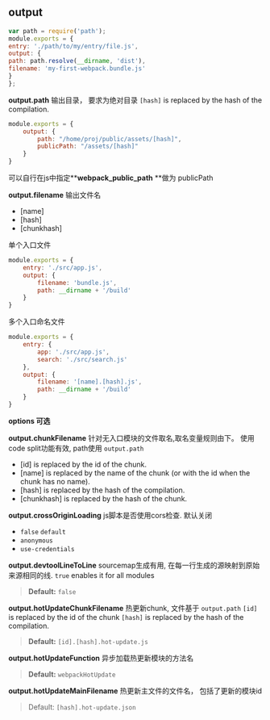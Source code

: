 ## output

```javascript
var path = require('path');
module.exports = {
entry: './path/to/my/entry/file.js',
output: {
path: path.resolve(__dirname, 'dist'),
filename: 'my-first-webpack.bundle.js'
}
};
```

**output.path**
输出目录， 要求为绝对目录
`[hash]` is replaced by the hash of the compilation.

```javascript
module.exports = {
    output: {
        path: "/home/proj/public/assets/[hash]",
        publicPath: "/assets/[hash]"
    }
}

```
可以自行在js中指定**__webpack_public_path__ **做为 publicPath



**output.filename**
输出文件名
- [name]
- [hash]
- [chunkhash]

单个入口文件
```javascript
module.exports = {
    entry: './src/app.js',
    output: {
        filename: 'bundle.js',
        path: __dirname + '/build'
    }
}
```
多个入口命名文件
```javascript
module.exports = {
    entry: {
        app: './src/app.js',
        search: './src/search.js'
    },
    output: {
        filename: '[name].[hash].js',
        path: __dirname + '/build'
    }
}
```


**options 可选**

**output.chunkFilename**
针对无入口模块的文件取名,取名变量规则由下。 使用code split功能有效, path使用 `output.path`
- [id] is replaced by the id of the chunk.
- [name] is replaced by the name of the chunk (or with the id when the chunk has no name).
- [hash] is replaced by the hash of the compilation.
- [chunkhash] is replaced by the hash of the chunk.

**output.crossOriginLoading**
js脚本是否使用cors检查. 默认关闭
- `false` `default`
- `anonymous`
- `use-credentials`


**output.devtoolLineToLine**
sourcemap生成有用, 在每一行生成的源映射到原始来源相同的线. `true` enables it for all modules
> **Default:** `false`


**output.hotUpdateChunkFilename**
热更新chunk, 文件基于 `output.path`
`[id]` is replaced by the id of the chunk
`[hash]` is replaced by the hash of the compilation.
> **Default:** `[id].[hash].hot-update.js`

**output.hotUpdateFunction**
异步加载热更新模块的方法名
> **Default:** `webpackHotUpdate`

**output.hotUpdateMainFilename**
热更新主文件的文件名， 包括了更新的模块id
> Default: `[hash].hot-update.json`
